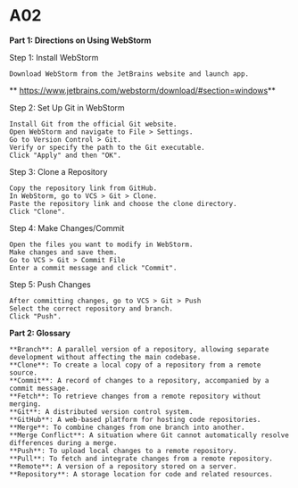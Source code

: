 # A02

**Part 1: Directions on Using WebStorm**

Step 1: Install WebStorm

    Download WebStorm from the JetBrains website and launch app. 
**    https://www.jetbrains.com/webstorm/download/#section=windows**

Step 2: Set Up Git in WebStorm

    Install Git from the official Git website.
    Open WebStorm and navigate to File > Settings.
    Go to Version Control > Git.
    Verify or specify the path to the Git executable.
    Click "Apply" and then "OK".

Step 3: Clone a Repository

    Copy the repository link from GitHub.
    In WebStorm, go to VCS > Git > Clone.
    Paste the repository link and choose the clone directory.
    Click "Clone".

Step 4: Make Changes/Commit

    Open the files you want to modify in WebStorm.
    Make changes and save them.
    Go to VCS > Git > Commit File    
    Enter a commit message and click "Commit".

Step 5: Push Changes

    After committing changes, go to VCS > Git > Push
    Select the correct repository and branch.
    Click "Push".

**Part 2: Glossary**

    **Branch**: A parallel version of a repository, allowing separate development without affecting the main codebase.
    **Clone**: To create a local copy of a repository from a remote source.
    **Commit**: A record of changes to a repository, accompanied by a commit message.
    **Fetch**: To retrieve changes from a remote repository without merging.
    **Git**: A distributed version control system.
    **GitHub**: A web-based platform for hosting code repositories.
    **Merge**: To combine changes from one branch into another.
    **Merge Conflict**: A situation where Git cannot automatically resolve differences during a merge.
    **Push**: To upload local changes to a remote repository.
    **Pull**: To fetch and integrate changes from a remote repository.
    **Remote**: A version of a repository stored on a server.
    **Repository**: A storage location for code and related resources.
